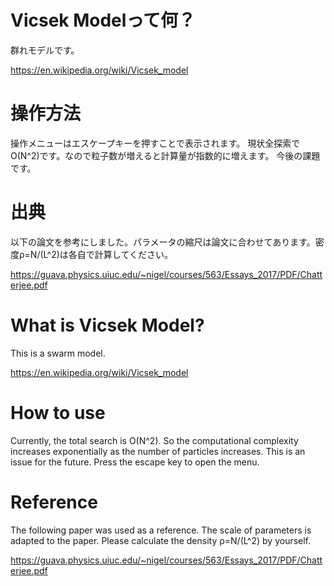 # Vicsek Modelって何？
群れモデルです。

https://en.wikipedia.org/wiki/Vicsek_model

# 操作方法
操作メニューはエスケープキーを押すことで表示されます。
現状全探索でO(N^2)です。なので粒子数が増えると計算量が指数的に増えます。
今後の課題です。

# 出典
以下の論文を参考にしました。パラメータの縮尺は論文に合わせてあります。密度ρ=N/(L^2)は各自で計算してください。

https://guava.physics.uiuc.edu/~nigel/courses/563/Essays_2017/PDF/Chatterjee.pdf

# What is Vicsek Model?
This is a swarm model.

https://en.wikipedia.org/wiki/Vicsek_model

# How to use
Currently, the total search is O(N^2). So the computational complexity increases exponentially as the number of particles increases.
This is an issue for the future.
Press the escape key to open the menu.

# Reference
The following paper was used as a reference. The scale of parameters is adapted to the paper. Please calculate the density ρ=N/(L^2) by yourself.

https://guava.physics.uiuc.edu/~nigel/courses/563/Essays_2017/PDF/Chatterjee.pdf


